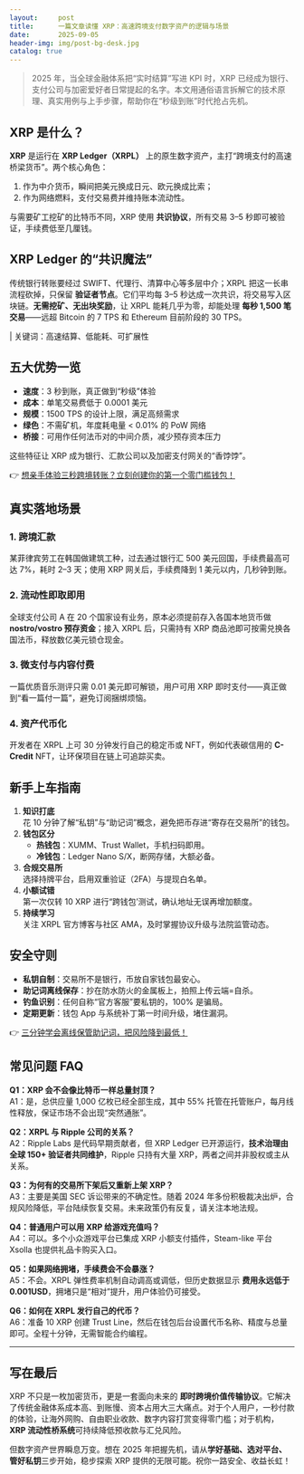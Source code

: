```yaml
---
layout:     post
title:      一篇文章读懂 XRP：高速跨境支付数字资产的逻辑与场景
date:       2025-09-05
header-img: img/post-bg-desk.jpg
catalog: true
---
```


> 2025 年，当全球金融体系把“实时结算”写进 KPI 时，XRP 已经成为银行、支付公司与加密爱好者日常提起的名字。本文用通俗语言拆解它的技术原理、真实用例与上手步骤，帮助你在“秒级到账”时代抢占先机。

## XRP 是什么？

**XRP** 是运行在 **XRP Ledger（XRPL）** 上的原生数字资产，主打“跨境支付的高速桥梁货币”。两个核心角色：  
1. 作为中介货币，瞬间把美元换成日元、欧元换成比索；  
2. 作为网络燃料，支付交易费并维持账本流动性。  

与需要矿工挖矿的比特币不同，XRP 使用 **共识协议**，所有交易 3–5 秒即可被验证，手续费低至几厘钱。

## XRP Ledger 的“共识魔法”

传统银行转账要经过 SWIFT、代理行、清算中心等多层中介；XRPL 把这一长串流程砍掉，只保留 **验证者节点**。它们平均每 3–5 秒达成一次共识，将交易写入区块链。**无需挖矿、无出块奖励**，让 XRPL 能耗几乎为零，却能处理 **每秒 1,500 笔交易**——远超 Bitcoin 的 7 TPS 和 Ethereum 目前阶段的 30 TPS。

| 关键词：高速结算、低能耗、可扩展性

## 五大优势一览

- **速度**：3 秒到账，真正做到“秒级”体验  
- **成本**：单笔交易费低于 0.0001 美元  
- **规模**：1500 TPS 的设计上限，满足高频需求  
- **绿色**：不需矿机，年度耗电量 < 0.01% 的 PoW 网络  
- **桥接**：可用作任何法币对的中间介质，减少预存资本压力  

这些特征让 XRP 成为银行、汇款公司以及加密支付网关的“香饽饽”。

👉 [想亲手体验三秒跨境转账？立刻创建你的第一个零门槛钱包！](https://okxdog.com/)

## 真实落地场景

### 1. 跨境汇款  
某菲律宾劳工在韩国做建筑工种，过去通过银行汇 500 美元回国，手续费最高可达 7%，耗时 2–3 天；使用 XRP 网关后，手续费降到 1 美元以内，几秒钟到账。

### 2. 流动性即取即用  
全球支付公司 A 在 20 个国家设有业务，原本必须提前存入各国本地货币做 **nostro/vostro 预存资金**；接入 XRPL 后，只需持有 XRP 商品池即可按需兑换各国法币，释放数亿美元锁仓现金。

### 3. 微支付与内容付费  
一篇优质音乐测评只需 0.01 美元即可解锁，用户可用 XRP 即时支付——真正做到“看一篇付一篇”，避免订阅捆绑烦恼。

### 4. 资产代币化  
开发者在 XRPL 上可 30 分钟发行自己的稳定币或 NFT，例如代表碳信用的 **C-Credit** NFT，让环保项目在链上可追踪买卖。

## 新手上车指南

1. **知识打底**  
   花 10 分钟了解“私钥”与“助记词”概念，避免把币存进“寄存在交易所”的钱包。  
2. **钱包区分**  
   - **热钱包**：XUMM、Trust Wallet，手机扫码即用。  
   - **冷钱包**：Ledger Nano S/X，断网存储，大额必备。  
3. **合规交易所**  
   选择持牌平台，启用双重验证（2FA）与提现白名单。  
4. **小额试错**  
   第一次仅转 10 XRP 进行“跨钱包’测试，确认地址无误再增加额度。  
5. **持续学习**  
   关注 XRPL 官方博客与社区 AMA，及时掌握协议升级与法院监管动态。

## 安全守则

- **私钥自制**：交易所不是银行，币放自家钱包最安心。  
- **助记词离线保存**：抄在防水防火的金属板上，拍照上传云端=自杀。  
- **钓鱼识别**：任何自称“官方客服”要私钥的，100% 是骗局。  
- **定期更新**：钱包 App 与系统补丁第一时间升级，堵住漏洞。  

👉 [三分钟学会离线保管助记词，把风险降到最低！](https://okxdog.com/)

## 常见问题 FAQ

**Q1：XRP 会不会像比特币一样总量封顶？**  
A1：是，总供应量 1,000 亿枚已经全部生成，其中 55% 托管在托管账户，每月线性释放，保证市场不会出现“突然通胀”。

**Q2：XRPL 与 Ripple 公司的关系？**  
A2：Ripple Labs 是代码早期贡献者，但 XRP Ledger 已开源运行，**技术治理由全球 150+ 验证者共同维护**，Ripple 只持有大量 XRP，两者之间并非股权或主从关系。

**Q3：为何有的交易所下架后又重新上架 XRP？**  
A3：主要是美国 SEC 诉讼带来的不确定性。随着 2024 年多份积极裁决出炉，合规风险降低，平台陆续恢复交易。未来政策仍有反复，请关注本地法规。

**Q4：普通用户可以用 XRP 给游戏充值吗？**  
A4：可以。多个小众游戏平台已集成 XRP 小额支付插件，Steam-like 平台 Xsolla 也提供礼品卡购买入口。

**Q5：如果网络拥堵，手续费会不会暴涨？**  
A5：不会。XRPL 弹性费率机制自动调高或调低，但历史数据显示 **费用永远低于 0.001USD**，拥堵只是“相对”提升，用户体验仍可接受。

**Q6：如何在 XRPL 发行自己的代币？**  
A6：准备 10 XRP 创建 Trust Line，然后在钱包后台设置代币名称、精度与总量即可。全程十分钟，无需智能合约编程。

---

## 写在最后

XRP 不只是一枚加密货币，更是一套面向未来的 **即时跨境价值传输协议**。它解决了传统金融体系成本高、到账慢、资本占用大三大痛点。对于个人用户，一秒付款的体验，让海外网购、自由职业收款、数字内容打赏变得零门槛；对于机构，**XRP 流动性桥系统**可持续降低预收款与汇兑风险。

但数字资产世界瞬息万变。想在 2025 年把握先机，请从**学好基础、选对平台、管好私钥**三步开始，稳步探索 XRP 提供的无限可能。祝你一路安全、收益长虹！